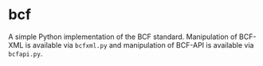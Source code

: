 # bcf

A simple Python implementation of the BCF standard. Manipulation of BCF-XML is
available via `bcfxml.py` and manipulation of BCF-API is available via
`bcfapi.py`.
